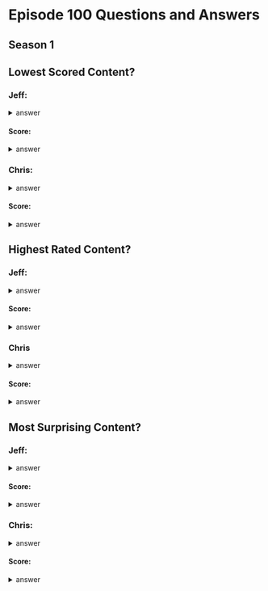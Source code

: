 # Episode 100 Questions and Answers

## Season 1

## Lowest Scored Content?

### Jeff: 
<details><summary>answer</summary>Smile (2022)</details>

#### Score:
<details><summary>answer</summary>1/2/3</details>

### Chris: 
<details><summary>answer</summary>Subtract By Ed Sheeran (2023)</details>

#### Score:
<details><summary>answer</summary>2/2/3</details>

## Highest Rated Content?

### Jeff:
<details><summary>answer</summary>Back to the Future (1985) OR Born to Die By Lana Del Ray (2011)</details>

#### Score:
<details><summary>answer</summary>3/4/5</details>

### Chris
<details><summary>answer</summary>Baby J by John Mulaney</details>

#### Score:
<details><summary>answer</summary>4/4/4</details>


## Most Surprising Content?

###  Jeff:
<details><summary>answer</summary>Mythic Quest S01E05 OR Moonwalker (1988)</details>

#### Score:
<details><summary>answer</summary>3/4/5</details>

###  Chris:
<details><summary>answer</summary>Stutz (2022)</details>

#### Score:
<details><summary>answer</summary>2/4/4</details>

